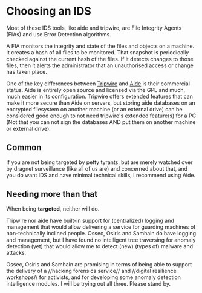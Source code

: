 # Choosing an IDS

Most of these IDS tools, like aide and tripwire, are File Integrity Agents (FIAs) and use Error Detection algorithms. 

A FIA monitors the integrity and state of the files and objects on a machine. It creates a hash of all files to be monitored. That snapshot is periodically checked against the current hash of the files. If it detects changes to those files, then it alerts the administrator that an unauthorised access or change has taken place. 

One of the key differences between [Tripwire](Tripwire.md) and [Aide](Aide.md) is their commercial status. Aide is entirely open source and licensed via the GPL and much, much easier in its configuration. Tripwire offers extended features that can make it more secure than Aide on servers, but storing aide databases on an encrypted filesystem on another machine (or an external drive) can be considered good enough to not need tripwire's extended feature(s) for a PC (Not that you can not sign the databases AND put them on another machine or external drive).

## Common

If you are not being targeted by petty tyrants, but are merely watched over by dragnet surveillance (like all of us are) and concerned about that, and you do want IDS and have minimal technical skills, I recommend using Aide.

## Needing more than that 
When being **targeted**, neither will do. 

Tripwire nor aide have built-in support for (centralized) logging and management that would allow delivering a service for guarding machines of non-technically inclined people. Ossec, Osiris and Samhain do have logging and management, but I have found no intelligent tree traversing for anomaly detection (yet) that would allow me to detect (new) (types of) malware and attacks. 

Ossec, Osiris and Samhain are promising in terms of being able to support the delivery of a //hacking forensics service// and //digital resilience workshops// for activists, and for developing some anomaly detection intelligence modules. I will be trying out all three. Please stand by.

